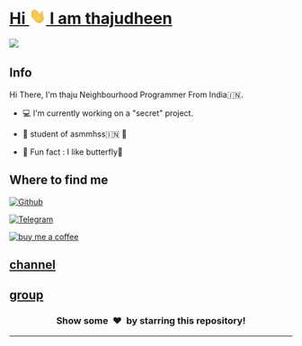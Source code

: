 # [Hi <img src="https://raw.githubusercontent.com/ABSphreak/ABSphreak/master/gifs/Hi.gif" width="30px"> I am thajudheen](https://instagram.com/_.thaju____)

<img src="https://i.ibb.co/xf0ht6z/shutterstock-753972046-350x233.jpg">

## Info

Hi There, I'm thaju Neighbourhood Programmer From India🇮🇳.

- :computer: I'm currently working on a "secret" project.

- :school: student of asmmhss🇮🇳 💪

- :butterfly: Fun fact : I like butterfly🦋

## Where to find me

[![Github](https://img.shields.io/badge/-instagram-181717?style=for-the-badge&logo=Instagram&logoColor=red)](https://instagram.com/_.thaju____)

[![Telegram](https://img.shields.io/badge/Telegram-2CA5E0?style=for-the-badge&logo=telegram&logoColor=white)](https://t.me/armiy_v)


[![buy me a coffee](https://img.shields.io/badge/buymeacofee-2CA5E0?style=for-the-badge&logo=buymeacoffee&logoColor=yellow)](https://buymeacoffee.com/thaju)



## [channel](https://t.me/pythonupdat)

## [group](https://t.me/nihaxcks)

<h3 align="center">Show some &nbsp;❤️&nbsp; by starring this repository!</h3>

---


